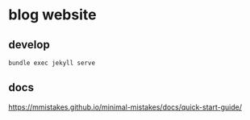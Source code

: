 # blog website

## develop
`bundle exec jekyll serve` 

## docs
https://mmistakes.github.io/minimal-mistakes/docs/quick-start-guide/